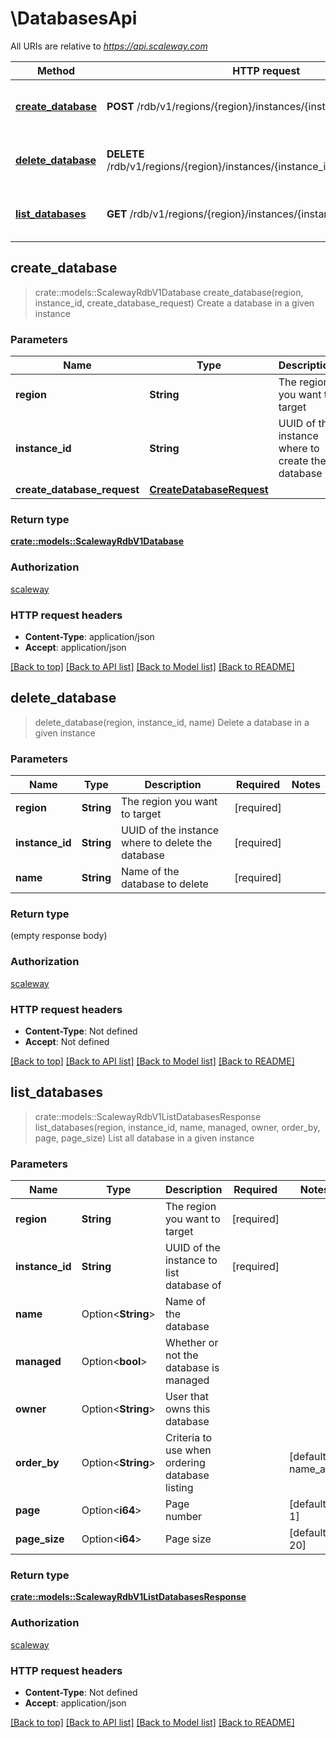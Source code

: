 # \DatabasesApi

All URIs are relative to *https://api.scaleway.com*

Method | HTTP request | Description
------------- | ------------- | -------------
[**create_database**](DatabasesApi.md#create_database) | **POST** /rdb/v1/regions/{region}/instances/{instance_id}/databases | Create a database in a given instance
[**delete_database**](DatabasesApi.md#delete_database) | **DELETE** /rdb/v1/regions/{region}/instances/{instance_id}/databases/{name} | Delete a database in a given instance
[**list_databases**](DatabasesApi.md#list_databases) | **GET** /rdb/v1/regions/{region}/instances/{instance_id}/databases | List all database in a given instance



## create_database

> crate::models::ScalewayRdbV1Database create_database(region, instance_id, create_database_request)
Create a database in a given instance

### Parameters


Name | Type | Description  | Required | Notes
------------- | ------------- | ------------- | ------------- | -------------
**region** | **String** | The region you want to target | [required] |
**instance_id** | **String** | UUID of the instance where to create the database | [required] |
**create_database_request** | [**CreateDatabaseRequest**](CreateDatabaseRequest.md) |  | [required] |

### Return type

[**crate::models::ScalewayRdbV1Database**](scaleway.rdb.v1.Database.md)

### Authorization

[scaleway](../README.md#scaleway)

### HTTP request headers

- **Content-Type**: application/json
- **Accept**: application/json

[[Back to top]](#) [[Back to API list]](../README.md#documentation-for-api-endpoints) [[Back to Model list]](../README.md#documentation-for-models) [[Back to README]](../README.md)


## delete_database

> delete_database(region, instance_id, name)
Delete a database in a given instance

### Parameters


Name | Type | Description  | Required | Notes
------------- | ------------- | ------------- | ------------- | -------------
**region** | **String** | The region you want to target | [required] |
**instance_id** | **String** | UUID of the instance where to delete the database | [required] |
**name** | **String** | Name of the database to delete | [required] |

### Return type

 (empty response body)

### Authorization

[scaleway](../README.md#scaleway)

### HTTP request headers

- **Content-Type**: Not defined
- **Accept**: Not defined

[[Back to top]](#) [[Back to API list]](../README.md#documentation-for-api-endpoints) [[Back to Model list]](../README.md#documentation-for-models) [[Back to README]](../README.md)


## list_databases

> crate::models::ScalewayRdbV1ListDatabasesResponse list_databases(region, instance_id, name, managed, owner, order_by, page, page_size)
List all database in a given instance

### Parameters


Name | Type | Description  | Required | Notes
------------- | ------------- | ------------- | ------------- | -------------
**region** | **String** | The region you want to target | [required] |
**instance_id** | **String** | UUID of the instance to list database of | [required] |
**name** | Option<**String**> | Name of the database |  |
**managed** | Option<**bool**> | Whether or not the database is managed |  |
**owner** | Option<**String**> | User that owns this database |  |
**order_by** | Option<**String**> | Criteria to use when ordering database listing |  |[default to name_asc]
**page** | Option<**i64**> | Page number |  |[default to 1]
**page_size** | Option<**i64**> | Page size |  |[default to 20]

### Return type

[**crate::models::ScalewayRdbV1ListDatabasesResponse**](scaleway.rdb.v1.ListDatabasesResponse.md)

### Authorization

[scaleway](../README.md#scaleway)

### HTTP request headers

- **Content-Type**: Not defined
- **Accept**: application/json

[[Back to top]](#) [[Back to API list]](../README.md#documentation-for-api-endpoints) [[Back to Model list]](../README.md#documentation-for-models) [[Back to README]](../README.md)

